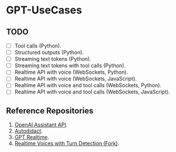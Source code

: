 # GPT-UseCases

## TODO

- [ ] Tool calls (Python).
- [ ] Structured outputs (Python).
- [ ] Streaming text tokens (Python).
- [ ] Streaming text tokens with tool calls (Python).
- [ ] Realtime API with voice (WebSockets, Python).
- [ ] Realtime API with voice (WebSockets, JavaScript).
- [ ] Realtime API with voice and tool calls (WebSockets, Python).
- [ ] Realtime API with voice and tool calls (WebSockets, JavaScript).

## Reference Repositories

1. [OpenAI Assistant API](https://github.com/darren277/openai_assistant).
2. [Autodidact](https://github.com/darren277/autodidact).
3. [GPT Realtime](https://github.com/darren277/gpt-realtime).
4. [Realtime Voices with Turn Detection (Fork)](https://github.com/darren277/openai-realtime-api).
